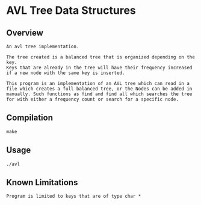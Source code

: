 # AVL Tree Data Structures

## Overview
    An avl tree implementation. 

    The tree created is a balanced tree that is organized depending on the key. 
    Keys that are already in the tree will have their frequency increased if a new node with the same key is inserted.  

    This program is an implementation of an AVL tree which can read in a file which creates a full balanced tree, or the Nodes can be added in manually. Such functions as find and find all which searches the tree for with either a frequency count or search for a specific node. 

## Compilation
    make

## Usage
    ./avl

## Known Limitations
    Program is limited to keys that are of type char *

